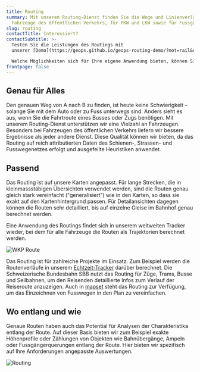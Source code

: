 ```yaml
---
title: Routing
summary: Mit unserem Routing-Dienst finden Sie die Wege und Linienverläufe für
  Fahrzeuge des öffentlichen Verkehrs, für PKW und LKW sowie für Fussgänger.
slug: routing
contactTitle: Interessiert?
contactSubtitle: >-
  Testen Sie die Leistungen des Routings mit
  unserer [Demo](https://geops.github.io/geops-routing-demo/?mot=rail&resolve-hops=false&via=!ea8f400924c27e0a%7C!df7a9a3dec3a3960&x=979136.73&y=5881128.6&z=8.132015913583293).\

  Welche Möglichkeiten sich für Ihre eigene Anwendung bieten, können Sie auch in unserem [Developer Portal](https://developer.geops.io/) erkunden.
frontpage: false
---
```

## Genau für Alles

Den genauen Weg von A nach B zu finden, ist heute keine Schwierigkeit – solange Sie mit dem Auto oder zu Fuss unterwegs sind. Anders sieht es aus, wenn Sie die Fahrtroute eines Busses oder Zugs benötigen. Mit unserem Routing-Dienst unterstützen wir eine Vielzahl an Fahrzeugen. Besonders bei Fahrzeugen des öffentlichen Verkehrs liefern wir bessere Ergebnisse als jeder andere Dienst. Diese Qualität können wir bieten, da das Routing auf reich attributierten Daten des Schienen-, Strassen- und Fusswegenetzes erfolgt und ausgefeilte Heuristiken anwendet. 

## Passend

Das Routing ist auf unsere Karten angepasst. Für lange Strecken, die in kleinmassstäbigen Übersichten verwendet werden, sind die Routen genau gleich stark vereinfacht ("generalisiert") wie in den Karten, so dass sie exakt auf den Kartenhintergrund passen. Für Detailansichten dagegen können die Routen sehr detailliert, bis auf einzelne Gleise im Bahnhof genau berechnet werden.

Eine Anwendung des Routings findet sich in unserem weltweiten Tracker wieder, bei dem für alle Fahrzeuge die Routen als Trajektorien berechnet werden.

![WKP Route](/images/solution/routing/wkp2.png "WKP Route")

Das Routing ist für zahlreiche Projekte im Einsatz. Zum Beispiel werden die Routenverläufe in unserem [Echtzeit-Tracker](https://maps2.trafimage.ch/ch.sbb.netzkarte?baselayers=ch.sbb.netzkarte,ch.sbb.netzkarte.dark,ch.sbb.netzkarte.luftbild.group,ch.sbb.netzkarte.landeskarte,ch.sbb.netzkarte.landeskarte.grau&lang=de&layers=ch.sbb.puenktlichkeit-all&x=925472&y=5920000&z=9) darüber berechnet. Die Schweizerische Bundesbahn SBB nutzt das Routing für Züge, Trams, Busse und Seilbahnen, um den Reisenden detaillierte Infos zum Verlauf der Reiseroute anzuzeigen. Auch in [mapset](https://mapset.io/) steht das Routing zur Verfügung, um das Einzeichnen von Fusswegen in den Plan zu vereinfachen.

## Wo entlang und wie

Genaue Routen haben auch das Potential für Analysen der Charakteristika entlang der Route. Auf dieser Basis bieten wir zum Beispiel exakte Höhenprofile oder Zählungen von Objekten wie Bahnübergänge, Ampeln oder Fussgängerquerungen entlang der Route. Hier bieten wir spezifisch auf Ihre Anforderungen angepasste Auswertungen.

![Routing](/images/solution/routing/Hoehenprofil.png "Routing")